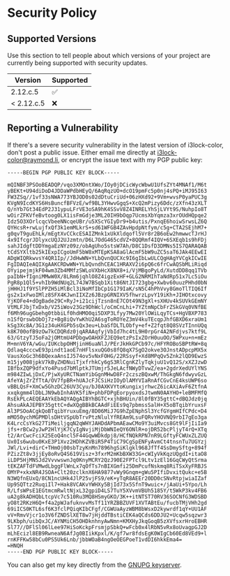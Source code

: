 # Security Policy

## Supported Versions

Use this section to tell people about which versions of your project are
currently being supported with security updates.

| Version    | Supported          |
| ---------- | ------------------ |
| 2.12.c.5   | :white_check_mark: |
| < 2.12.c.5 | :x:                |

## Reporting a Vulnerability

If there's a severe security vulnerability in the latest version of i3lock-color, don't post a public issue. Either email me directly at [i3lock-color@raymond.li](mailto:i3lock@raymond.li?subject=i3lock-color%20security%20vulnerability), or encrypt the issue text with my PGP public key:
```
-----BEGIN PGP PUBLIC KEY BLOCK-----

mQINBF3PSOoBEADQP/vqo3XMOntXWo/IOy0jDCicWycWbwU1UfsZYt4MNAf1/M6t
yBEKt+U94diDoD4JDDaWPdbHEyQ/6AqRqzUO+dcO19pmFc5p0nj4sPQ+iMJ95I63
FW3ZSq//1vf33sNWA773YBJOD0s02dDtuCriUd+06zHXd92+9Vm+wvsP0yaPUC3g
KVgN9IcdKYS6HsBuncfBFVzE/wf9BL3YHwvGgqS+XcQ2mPizy6Ddc/zXfn43zXLT
Q/nYb7Gt34EdP2J31ypuLFrVE3oSA9hK4SSvV8Z4INRELYhSjLVYt9S/NuhpIo8T
wOirZFKVfeBvtoog0LX1isFmGdje3ML20IH9bOqp7UcmsXbYqmza3xrOUdHQpqe2
Idz5O3XOrlcqcVbeeNNcqeUBr/u5XScYGIyDr9+b4utis/PxnqE6hoiwSrwsLZ6Q
QYHcsR+rwLujfxQf3k1emMLkrS+sd61WFGB4ZAvHpdpNtfym/c5g+CTA2SEjhM7+
g0qvT9guEhLk/mEgtXvCCkcESAIZMnk1xUkXldqofl5Vr8r2B6oEw2hmwwcTJrHJ
4x9IfcgrJDlyxcUQJ2UJzmtn/D6L7OdG465cdVZ+8QQRmf4IQV+6SXEqb1s9hFDj
sahJIdgftDDYmgaEzNYz09z/obAgUho5stsW7Ah/D8C1DsfD3DMNs5IS7QARAQAB
tCdSYXltb25kIExpICgoUmF5bW8xMTEpKSA8aGlAcmF5bW9uZC5saT6JAk4EEwEI
ADgWIQRkwvsY4QR1Ip//JdHwWN+YLbQvnQUCXc9I6gIbLwULCQgHAgYVCgkICwIE
FgIDAQIeAQIXgAAKCRDwWN+YLbQvndhCEAC1HRAXV2i6pQ6c6frCwAQSbMLiRiqd
OYyipejmjkF04wm3Zb4MMfzSWLoVXbHcX8NX8+i/VjMBgoPyLd/XutdDD8qq1TVb
paIbN+fIgniMMwW0X/8LRm6jqhlO8Z4igzExHF+GLG2NRMIhTaNdRp51x7Lc5iOu
PgR8p1Ql5+vhIb9WdNUq2L74JW7BSqb1Xit86NtJI723gbg+Xwbv60uuzPHhd0bN
jHHHJ1f9YSlPPZH5iMlBcl3iNoMfIbCp1G179IaK/sN5C4hPhVvy8GmoTlTIQ6If
gs2x1xFwoIMlz8SFX4KJwnIIXZz6JBzpGRNIXV5fhwrzLpvY19iKh+JIHOtxcovy
YjKOFe4+dOgBade29C+RyJ+i21cijTzsn8nE7COt49N3gXl+sXHUv4kSUVkGEmNY
VtMLFJbjTxDxb/V25iWov23Gz9DhWcl/oCmCnLhi+7YZtmNpCbFrZSkGVq0VNfBE
f6Mh96ugGbehg0tbbiLf0hdHMO0qi5DXP3Lfyy7Mw20YlOWiLqyTCs+HgVBXP783
n1SfQrswbObOj7z+Bg8iQvYwKhU2A6sgToROYeZ3mV4kuTEcqpJhfGBXD6xraUm1
kSg3Xc8A/3G1z34uHXGPb5sQx3eu+LbaSfDLTLObfy+ef+Z2fqt8Q8SVzTInnUQq
k8K700ofB9zOw7kCDQRdz0jqARAAqfyjVbId7hc4tL9H0rpGr4A2NFdjvs7ktf9L
63/GtzyTJ5oFa2jOMtmU4PDbgwOAHXFZJEQ9etzPsIxZOrH0uuOO/5WPxu+n+mEz
M+mnV6YA/wGu/IUKcbpOHMjinH6uaNlJ/PErJkHkGPCb97c/HFYROBoSBPtRW+8q
Qdlaq4cccwE93pindt1aoE7nHFlsxuQG0s8fQ8qX7SgO2okve3OJnstADpcpMX5x
VausXoGc3h6BQexaAnsIJ574ov5vNxFOHG/22RSsyf+Xd8MPqQv5Znk2lQD9EwzS
m15jy008jpkV7kByZHDNuiTjxfrhkCy6gS3RlCgnKZlyTqkjuU1vQ12S/xXZJzwD
IBfbxZQP9dfxYo4Pusd7bMlptkJTUmjr5JeLAcfNWyDTvwZ/ea+2gdrXedUYlYNS
m984ZIwLjDxC/PjwXyURCTNamYibGgnMHwD8Fr2czszBQxwM/ThGkgN6fdwyvGzL
AfeYAjZrZfTtA/OV7fpBR+hUAJcFJCSiHzIOyDlAMYVIaRnAfCGvCnE4ksUWP6so
vBBLQsF+XmCw5GhzDC26UV3Cyu/bJ0AXKVYtoKungixjrhwcZ6icAXiAvF6ZtfnA
xxqkgmm4lDbLJN9wbInhAVK5fiN+phbFDPgEorpyoxdsJtwmN0AAYHO+leBMFMfQ
RsEkPLcAEQEAAYkEbAQYAQgAIBYhBGTC+xjhBHUin/8l0fBY35gttC+dBQJdz0jq
AhsuAkAJEPBY35gttC+dwXQgBBkBCAAdFiEEs9q7pbmssSalH+X5oBTqibYruxsF
Al3PSOoACgkQoBTqibYruxuEmg/8D06MiJ7G9hZpENphSl3YcfGYgmHIfCPdc+D4
mMO50ychMGPMDlsDHtVSpUbTrvPtzNlulYfREAm9LsuFQRvYHOVNQ9rbI7gEo3ga
K4LrcCsYkG27TiMeiljgqN2qWHYJAHDdAPbmAEawCMo9Y3uiMvcs8Gt9lFjIiIa9
jfs+rBCw2yJwP2HlYjK7CyIgNvjiMjDbWNIeQY6ONlR+ojDR52bcPljyT4rQ+XTq
t2/ArCwcFciX25EoQ4ncl5F44GqwWDkdpj8/HCfNQkRPN7nR9LGftyFCWUxZLZUQ
Ux0Is6wubu0KxE3P1Xvz2HDhKZVBiR5P4TiC79CgSpENFyAvmCt4tnsnTu7UGYzj
JWl/Lvi+dirC+THmOj00sbTzyKnMn7896hgSiKlgkl968JfTf4SsDmySftg+894f
PZizZt8v3jjEy8oRvQ4S619Visz+3fxrM2mKbBXW33G+cWIyVkKqzUQgdI+itaO8
iLDP5HjMNSJd2VvvwswnJq0KnyMCRY2QzJ90E2FPTcl9Ltv1zEl16GqCWyQtSrma
tEKZAFTdFVMwdLbggFlWnLx7qOfTs7nBIXGmfi25DmPcufNskmq8RiTSxXyFRBJS
OMYP+xkxNR4JSOA+Clt20zclknX6HA9877vWy9Gnqm+gWu5PIfiDvxitQukc+e5B
N3WQfnEUxQ/8CN1ncUHk4JlP25vjFS9/eK+yTqR8AEEr20DD0cSNvRtpjwiaIZaf
Up9SQTtz2RuqiIl7+Hak8VCAKvYWHXy5BjId73x5SfnT9wuic+/jAaUi+5Ypo/Lh
R/LfsWPsE1EGtmcmRwltNjxL32gpiD4LS7TuY5XVvmVBUh5185Y/t5WkP3kv4FB6
uA2g8kADHQbLtcpVc7c510Ru3MQ8HSmyGKO/3K++itNTST70RV36SOCNfG3WDSBD
yO8t2RKzH6Q+f4a2pWJafuknvvMsTf11YRZBBZUVF1XVTABtEu/fucbTMjVHh2gd
69iICS0KTL6sf6K3fclPQiqKIbCFgf/CGWUaAyzWBM8bWsxD2kywrdf1qY+UU1AF
vV+RmvVjcr1o3V6fZNDSlXET8w7jHjddTBstiCEK4aQCds6DDJU2+Ucqw5sqzwr3
9LKbph/uibQxJC/AYNMiCH5OHDknhnyAwNmn+KMXHyJkqGoqB5zXVfsxrHroEBHR
Sl77//DFlSl06lLee97HiSoKckpFrsmjpSbkQ+wFcb0x4lRbN5vRx8oUvagpGJ2D
mLhEcizl8EB9RwneaN6AfJg0BIikKpxl/K/gf7wr8fdsEgK0WIgCb60Ed8VEd9+l
rnKFFKw58bCu0PS5Uk6Lnb/jbbWOaB4ngOeOEGPoeT1vdDI6hkkEma4=
=HNQH
-----END PGP PUBLIC KEY BLOCK-----
```
You can also get my key directly from the [GNUPG keyserver](http://keys.gnupg.net/pks/lookup?op=vindex&fingerprint=on&search=0xF058DF982DB42F9D).

